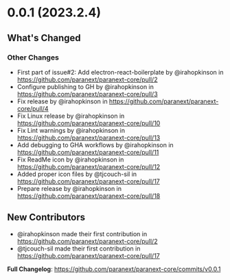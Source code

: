 # 0.0.1 (2023.2.4)

## What's Changed

### Other Changes

- First part of issue#2: Add electron-react-boilerplate by @irahopkinson in https://github.com/paranext/paranext-core/pull/2
- Configure publishing to GH by @irahopkinson in https://github.com/paranext/paranext-core/pull/3
- Fix release by @irahopkinson in https://github.com/paranext/paranext-core/pull/4
- Fix Linux release by @irahopkinson in https://github.com/paranext/paranext-core/pull/10
- Fix Lint warnings by @irahopkinson in https://github.com/paranext/paranext-core/pull/13
- Add debugging to GHA workflows by @irahopkinson in https://github.com/paranext/paranext-core/pull/11
- Fix ReadMe icon by @irahopkinson in https://github.com/paranext/paranext-core/pull/12
- Added proper icon files by @tjcouch-sil in https://github.com/paranext/paranext-core/pull/17
- Prepare release by @irahopkinson in https://github.com/paranext/paranext-core/pull/18

## New Contributors

- @irahopkinson made their first contribution in https://github.com/paranext/paranext-core/pull/2
- @tjcouch-sil made their first contribution in https://github.com/paranext/paranext-core/pull/17

**Full Changelog**: https://github.com/paranext/paranext-core/commits/v0.0.1
